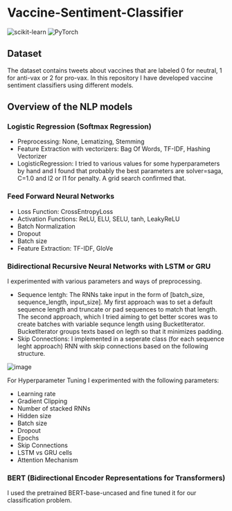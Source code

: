 # Vaccine-Sentiment-Classifier
![scikit-learn](https://img.shields.io/badge/scikit--learn-%23F7931E.svg?style=for-the-badge&logo=scikit-learn&logoColor=white) ![PyTorch](https://img.shields.io/badge/PyTorch-%23EE4C2C.svg?style=for-the-badge&logo=PyTorch&logoColor=white)

## Dataset
The dataset contains tweets about vaccines that are labeled 0 for neutral, 1 for anti-vax or 2 for pro-vax. In this repository I have developed vaccine sentiment classifiers using different models.

## Overview of the NLP models
### Logistic Regression (Softmax Regression)
* Preprocessing: None, Lematizing, Stemming
* Feature Extraction with vectorizers: Bag Of Words, TF-IDF, Hashing Vectorizer
* LogisticRegression: I tried to various values for some hyperparameters by hand and I found that probably the best parameters are solver=saga, C=1.0 and l2 or l1 for penalty. A grid search confirmed that.

### Feed Forward Neural Networks
* Loss Function: CrossEntropyLoss
* Activation Functions: ReLU, ELU, SELU, tanh, LeakyReLU
* Batch Normalization
* Dropout
* Batch size
* Feature Extraction: TF-IDF, GloVe

### Bidirectional Recursive Neural Networks with LSTM or GRU
I experimented with various parameters and ways of preprocessing. 
* Sequence lentgh: The RNNs take input in the form of [batch_size, sequence_length, input_size]. My first approach was to set a default sequence length and truncate or pad sequences to match that length. The second approach, which I tried aiming to get better scores was to create batches with variable sequnce length using BucketIterator. BucketIterator groups texts based on legth so that it minimizes padding. 
* Skip Connections: I implemented in a seperate class (for each sequence leght approach) RNN with skip connections based on the following structure.

![image](https://user-images.githubusercontent.com/60042402/167860747-bcb57f8d-d4ea-49c9-b599-94f7afdbc356.png)

For Hyperparameter Tuning I experimented with the following parameters:
* Learning rate
* Gradient Clipping
* Number of stacked RNNs 
* Hidden size
* Batch size
* Dropout
* Epochs
* Skip Connections
* LSTM vs GRU cells
* Attention Mechanism

### BERT (Bidirectional Encoder Representations for Transformers)
I used the pretrained BERT-base-uncased and fine tuned it for our classification problem.
